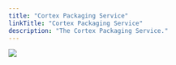 ```yaml
---
title: "Cortex Packaging Service"
linkTitle: "Cortex Packaging Service"
description: "The Cortex Packaging Service."
---
```


<img src="/images/work-in-progress.jpg">
